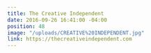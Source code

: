 ```yaml
---
title: The Creative Independent
date: 2016-09-26 16:41:00 -04:00
position: 48
image: "/uploads/CREATIVE%20INDEPENDENT.jpg"
link: https://thecreativeindependent.com
---
```


